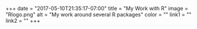 +++
  date = "2017-05-10T21:35:17-07:00"
  title = "My Work with R"
  image = "Rlogo.png"
  alt = "My work around several R packages"
  color = ""
  link1 = ""
  link2 = ""
+++